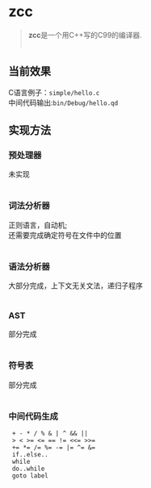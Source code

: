 # zcc
> **zcc**是一个用C++写的C99的编译器.
<br><br>

## 当前效果
C语言例子：`simple/hello.c`<br>
中间代码输出:`bin/Debug/hello.qd`

## 实现方法

### 预处理器
未实现
<br><br>

### 词法分析器
正则语言，自动机;<br>
还需要完成确定符号在文件中的位置
<br><br>

### 语法分析器
大部分完成，上下文无关文法，递归子程序
<br><br>

### AST
部分完成
<br><br>

### 符号表
部分完成
<br><br>

### 中间代码生成
```
 + - * / % & | ^ && || 
 > < >= <= == != <<= >>=
 += *= /= %= -= |= ^= &= 
 if..else..
 while
 do..while
 goto label
 ```
<br><br>
